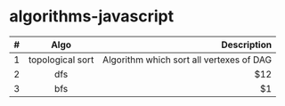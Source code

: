 # algorithms-javascript
| #             | Algo           | Description  |
| ------------- |:-------------:| -----:|
| 1| topological sort | Algorithm which sort all vertexes of DAG |
| 2| dfs      |   $12 |
| 3| bfs      |    $1 |
